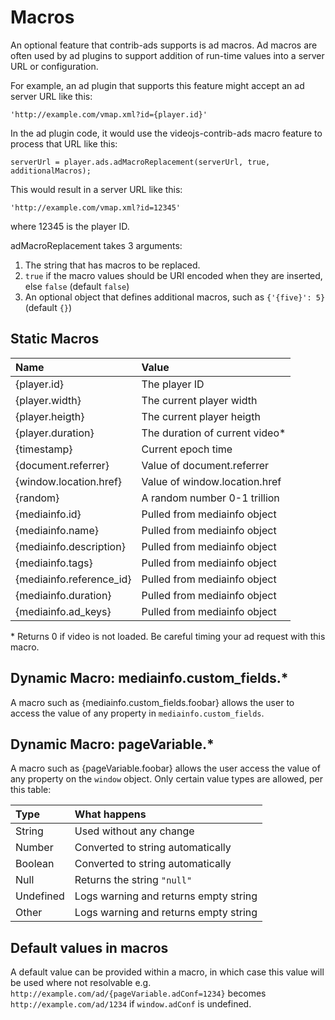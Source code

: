 # Macros

An optional feature that contrib-ads supports is ad macros. Ad macros are often used by ad plugins to support addition of run-time values into a server URL or configuration.

For example, an ad plugin that supports this feature might accept an ad server URL like this:

`'http://example.com/vmap.xml?id={player.id}'`

In the ad plugin code, it would use the videojs-contrib-ads macro feature to process that URL like this:

`serverUrl = player.ads.adMacroReplacement(serverUrl, true, additionalMacros);`

This would result in a server URL like this:

`'http://example.com/vmap.xml?id=12345'`

where 12345 is the player ID.

adMacroReplacement takes 3 arguments:

1. The string that has macros to be replaced.
2. `true` if the macro values should be URI encoded when they are inserted, else `false` (default `false`)
3. An optional object that defines additional macros, such as `{'{five}': 5}` (default `{}`)

## Static Macros

| Name                     | Value                          |
|:-------------------------|:-------------------------------|
| {player.id}              | The player ID                  |
| {player.width}           | The current player width       |
| {player.heigth}          | The current player heigth      |
| {player.duration}        | The duration of current video* |
| {timestamp}              | Current epoch time             |
| {document.referrer}      | Value of document.referrer     |
| {window.location.href}   | Value of window.location.href  |
| {random}                 | A random number 0-1 trillion   |
| {mediainfo.id}           | Pulled from mediainfo object   |
| {mediainfo.name}         | Pulled from mediainfo object   |
| {mediainfo.description}  | Pulled from mediainfo object   |
| {mediainfo.tags}         | Pulled from mediainfo object   |
| {mediainfo.reference_id} | Pulled from mediainfo object   |
| {mediainfo.duration}     | Pulled from mediainfo object   |
| {mediainfo.ad_keys}      | Pulled from mediainfo object   |

\* Returns 0 if video is not loaded. Be careful timing your ad request with this macro.

## Dynamic Macro: mediainfo.custom_fields.*

A macro such as {mediainfo.custom_fields.foobar} allows the user to access the value of any property in `mediainfo.custom_fields`.

## Dynamic Macro: pageVariable.*

A macro such as {pageVariable.foobar} allows the user access the value of any property on the `window` object. Only certain value types are allowed, per this table:

| Type      | What happens                          |
|:----------|:--------------------------------------|
| String    | Used without any change               |
| Number    | Converted to string automatically     |
| Boolean   | Converted to string automatically     |
| Null      | Returns the string `"null"`           |
| Undefined | Logs warning and returns empty string |
| Other     | Logs warning and returns empty string |

## Default values in macros

A default value can be provided within a macro, in which case this value will be used where not resolvable e.g. `http://example.com/ad/{pageVariable.adConf=1234}` becomes `http://example.com/ad/1234` if `window.adConf` is undefined.
